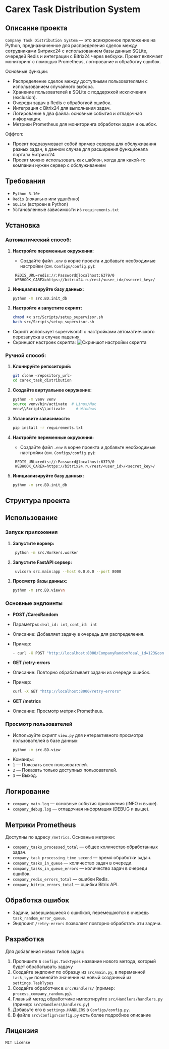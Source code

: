 # Carex Task Distribution System

## Описание проекта

`Company Task Distribution System` — это асинхронное приложение на Python, предназначенное для распределения сделок между сотрудниками Битрикс24 с использованием базы данных SQLite, очередей Redis и интеграции с Bitrix24 через вебхуки. Проект включает мониторинг с помощью Prometheus, логирование и обработку ошибок.

Основные функции:
- Распределение сделок между доступными пользователями с использованием случайного выбора.
- Хранение пользователей в SQLite с поддержкой исключения (exclusion).
- Очереди задач в Redis с обработкой ошибок.
- Интеграция с Bitrix24 для выполнения задач.
- Логирование в два файла: основные события и отладочная информация.
- Метрики Prometheus для мониторинга обработки задач и ошибок.

Оффтоп:
- Проект подразумевает собой пример сервера для обслуживания разных задач, в данном случае для расширения функционала портала Битрикс24
- Проект можно использовать как шаблон, когда для какой-то компании нужен сервер с обслуживанием

## Требования

- `Python 3.10+`
- `Redis` (локально или удалённо)
- `SQLite` (встроен в Python)
- Установленные зависимости из `requirements.txt`

## Установка

### Автоматический способ:
1. **Настройте переменные окружения:**
   - Создайте файл `.env` в корне проекта и добавьте необходимые настройки (см. `Configs/config.py`):
   ```env
    REDIS_URL=redis://:Password@localhost:6379/0
    WEBHOOK_CAREX=https://bitrix24.ru/rest/<user_id>/<secret_key>/
    ```

2. **Инициализируйте базу данных:**
    ```bash
    python -m src.BD.init_db
    ```

3. **Настройте и запустите скрипт:**
    ```bash
   chmod +x src/Scripts/setup_supervisor.sh
   bash src/Scripts/setup_supervisor.sh
    ```
- Скрипт использует supervisorctl с настройками автоматиечского перезапуска в случае падения
- Скриншот настроек скрипта:
![Скриншот настройки скрипта](materials\ScriptSettings.png) 

### Ручной способ:
1. **Клонируйте репозиторий:**
    ```bash
    git clone <repository_url>
    cd carex_task_distribution
    ```

2. **Создайте виртуальное окружение:**
    ```bash
    python -m venv venv
    source venv/bin/activate  # Linux/Mac
    venv\\Scripts\\activate     # Windows
    ```

3. **Установите зависимости:**
   ```bash
   pip install -r requirements.txt
    ```

4. **Настройте переменные окружения:**
   - Создайте файл `.env` в корне проекта и добавьте необходимые настройки (см. `Configs/config.py`):
   ```env
    REDIS_URL=redis://:Password@localhost:6379/0
    WEBHOOK_CAREX=https://bitrix24.ru/rest/<user_id>/<secret_key>/
    ```

5. **Инициализируйте базу данных:**
    ```bash
    python -m src.BD.init_db
    ```

## Структура проекта

## Использование

### Запуск приложения

1. **Запустите воркер:**
   ```bash
    python -m src.Workers.worker
    ```
2. **Запустите FastAPI сервер:**
   ```bash
    uvicorn src.main:app --host 0.0.0.0 --port 8000
    ```
3. **Просмотр базы данных:**
    ```bash
    python -m src.BD.view\n
   ```

### Основные эндпоинты

- **POST /CarexRandom**
- Параметры: `deal_id: int`, `cont_id: int`
- Описание: Добавляет задачу в очередь для распределения.
- Пример:
  ```bash
  - curl -X POST "http://localhost:8000/CompanyRandom?deal_id=123&cont_id=456"
  ```

- **GET /retry-errors**
- Описание: Повторно обрабатывает задачи из очереди ошибок.
- Пример:
    ```bash
    curl -X GET "http://localhost:8000/retry-errors"
    ```
- **GET /metrics**
- Описание: Просмотр метрик Prometheus.

### Просмотр пользователей
- Используйте скрипт `view.py` для интерактивного просмотра пользователей в базе данных:
    ```bash
    python -m src.BD.view
    ```
- Команды:
- `1` — Показать всех пользователей.
- `2` — Показать только доступных пользователей.
- `3` — Выход.

## Логирование
- `company_main.log` — основные события приложения (INFO и выше).
- `company_debug.log` — отладочная информация (DEBUG и выше).

## Метрики Prometheus
Доступны по адресу `/metrics`. Основные метрики:
- `company_tasks_processed_total` — общее количество обработанных задач.
- `company_task_processing_time_second` — время обработки задач.
- `company_tasks_in_queue` — количество задач в очереди.
- `company_tasks_in_queue_errors` — количество задач в очереди ошибок.
- `company_redis_errors_total` — ошибки Redis.
- `company_bitrix_errors_total` — ошибки Bitrix API.

## Обработка ошибок
- Задачи, завершившиеся с ошибкой, перемещаются в очередь `task_random_error_queue`.
- Эндпоинт `/retry-errors` позволяет повторно обработать эти задачи.

## Разработка
Для добавления новых типов задач:
1. Пропишите в `configs.TaskTypes` название нового метода, который будет обрабатывать задачу
2. Создайте эндпоинт по образцу из `src/main.py`, в переменной `task_type` поменяйте значение на новый созданный из `settings.TaskTypes`
3. Создайте обработчик в `src/Handlers/` (пример: `process_company_random.py`).
4. Главный метод обработчике импортируйте `src/Handlers/handlers.py` (пример: `src\Handlers\handlers.py`)
5. Добавьте его в `settings.HANDLERS` в `Configs/config.py`.
6. В файле `src\Configs\config.py` есть более подробное описание


## Лицензия
`MIT License`
